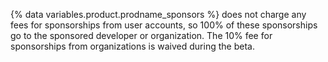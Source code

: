 {% data variables.product.prodname_sponsors %} does not charge any fees for sponsorships from user accounts, so 100% of these sponsorships go to the sponsored developer or organization. The 10% fee for sponsorships from organizations is waived during the beta.
